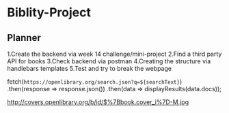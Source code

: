 # Biblity-Project

## Planner
1.Create the backend via week 14 challenge/mini-project
2.Find a third party API for books
3.Check backend via postman
4.Creating the structure via handlebars templates
5.Test and try to break the webpage

fetch(`https://openlibrary.org/search.json?q=${searchText}`)
        .then(response => response.json())
        .then(data => displayResults(data.docs));

http://covers.openlibrary.org/b/id/$%7Bbook.cover_i%7D-M.jpg 

